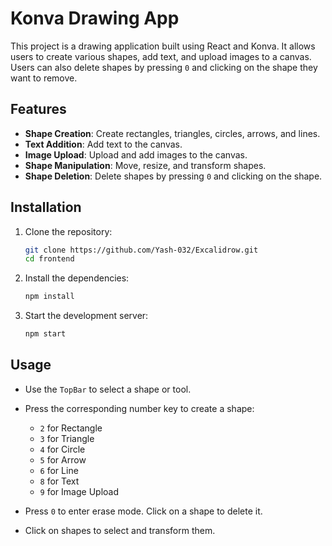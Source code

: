 # Konva Drawing App

This project is a drawing application built using React and Konva. It allows users to create various shapes, add text, and upload images to a canvas. Users can also delete shapes by pressing `0` and clicking on the shape they want to remove.

## Features

- **Shape Creation**: Create rectangles, triangles, circles, arrows, and lines.
- **Text Addition**: Add text to the canvas.
- **Image Upload**: Upload and add images to the canvas.
- **Shape Manipulation**: Move, resize, and transform shapes.
- **Shape Deletion**: Delete shapes by pressing `0` and clicking on the shape.

## Installation

1. Clone the repository:
    ```sh
    git clone https://github.com/Yash-032/Excalidrow.git
    cd frontend
    ```

2. Install the dependencies:
    ```sh
    npm install
    ```

3. Start the development server:
    ```sh
    npm start
    ```

## Usage

- Use the `TopBar` to select a shape or tool.
- Press the corresponding number key to create a shape:
  - `2` for Rectangle
  - `3` for Triangle
  - `4` for Circle
  - `5` for Arrow
  - `6` for Line
  - `8` for Text
  - `9` for Image Upload

- Press `0` to enter erase mode. Click on a shape to delete it.
- Click on shapes to select and transform them.
